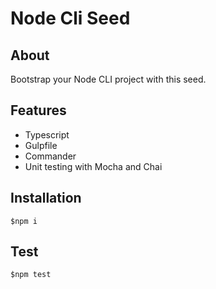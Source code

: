 # Node Cli Seed

## About

Bootstrap your Node CLI project with this seed.

## Features

- Typescript
- Gulpfile
- Commander
- Unit testing with Mocha and Chai

## Installation

    $npm i

## Test

    $npm test
